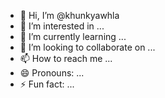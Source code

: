 - 👋 Hi, I’m @khunkyawhla
- 👀 I’m interested in ...
- 🌱 I’m currently learning ...
- 💞️ I’m looking to collaborate on ...
- 📫 How to reach me ...
- 😄 Pronouns: ...
- ⚡ Fun fact: ...

<!---
khunkyawhla/khunkyawhla is a ✨ special ✨ repository because its `README.md` (this file) appears on your GitHub profile.
You can click the Preview link to take a look at your changes.
--->
